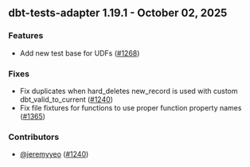 ## dbt-tests-adapter 1.19.1 - October 02, 2025

### Features

- Add new test base for UDFs ([#1268](https://github.com/dbt-labs/dbt-adapters/issues/1268))

### Fixes

- Fix duplicates when hard_deletes new_record is used with custom dbt_valid_to_current ([#1240](https://github.com/dbt-labs/dbt-adapters/issues/1240))
- Fix file fixtures for functions to use proper function property names ([#1365](https://github.com/dbt-labs/dbt-adapters/issues/1365))

### Contributors
- [@jeremyyeo](https://github.com/jeremyyeo) ([#1240](https://github.com/dbt-labs/dbt-adapters/issues/1240))
